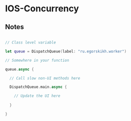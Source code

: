 # IOS-Concurrency

## Notes

```swift

// Class level variable

let queue = DispatchQueue(label: "ru.egorskikh.worker")

// Somewhere in your function

queue.async {

  // Call slow non-UI methods here

  DispatchQueue.main.async {

    // Update the UI here
    
  }  

}

```

